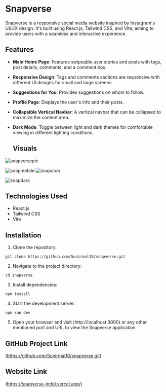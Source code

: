 # Snapverse

Snapverse is a responsive social media website inspired by Instagram's UI/UX design. It's built using React.js, Tailwind CSS, and Vite, aiming to provide users with a seamless and interactive experience.

## Features

- **Main Home Page**: Features swipeable user stories and posts with tags, post details, comments, and a comment box.
- **Responsive Design**: Tags and comments sections are responsive with different UI designs for small and large screens.
- **Suggestions for You**: Provides suggestions on whom to follow.
- **Profile Page**: Displays the user's info and their posts.
- **Collapsible Vertical Navbar**: A vertical navbar that can be collapsed to maximize the content area.
- **Dark Mode**: Toggle between light and dark themes for comfortable viewing in different lighting conditions.

  ## Visuals

![snapversepic](https://github.com/Sunirmal10/snapverse/assets/119140881/22d54e7e-903b-459a-99b9-68b772518797)

![snapmobile](https://github.com/Sunirmal10/snapverse/assets/119140881/a53e7bbb-d66c-447f-a005-9b7910060ba0) ![snapcom](https://github.com/Sunirmal10/snapverse/assets/119140881/a51f891f-e8b4-4992-876c-08a7be23d965)

![snapdark](https://github.com/Sunirmal10/snapverse/assets/119140881/b3114875-668e-4fe2-b4ec-faa3d5d56092)


## Technologies Used

- React.js
- Tailwind CSS
- Vite

## Installation

1. Clone the repository:

```
git clone https://github.com/Sunirmal10/snapverse.git
```

2. Navigate to the project directory:

```
cd snapverse
```

3. Install dependencies:

```
npm install
```

4. Start the development server:

```
npm run dev
```

5. Open your browser and visit (http://localhost:3000) or any other mentioned port and URL to view the Snapverse application.

## GitHub Project Link

(https://github.com/Sunirmal10/snapverse.git)

## Website Link

(https://snapverse-indol.vercel.app/)


